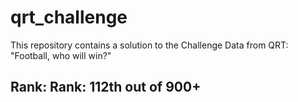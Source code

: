 # qrt_challenge
This repository contains a solution to the Challenge Data from QRT: "Football, who will win?"

## Rank: Rank: 112th out of 900+
